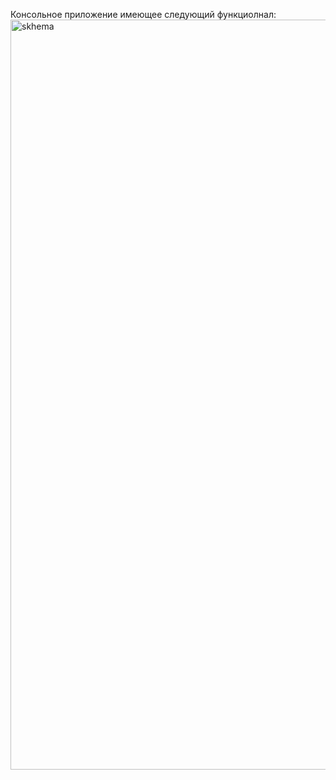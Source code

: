Консольное приложение имеющее следующий функциолнал:
<img width="1200" alt="skhema" src="https://github.com/VPolikushin94/Kotlin-Module-Project/assets/121296133/a3e0bb5c-0482-4c1e-859c-7db71affb69b">
